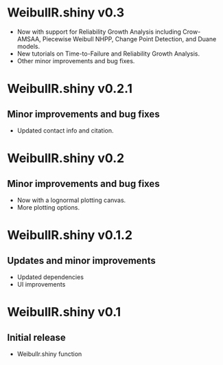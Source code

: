 # WeibullR.shiny v0.3

* Now with support for Reliability Growth Analysis including Crow-AMSAA, Piecewise Weibull NHPP, Change Point Detection, and Duane models.
* New tutorials on Time-to-Failure and Reliability Growth Analysis.
* Other minor improvements and bug fixes.

# WeibullR.shiny v0.2.1

## Minor improvements and bug fixes
* Updated contact info and citation.

# WeibullR.shiny v0.2

## Minor improvements and bug fixes
* Now with a lognormal plotting canvas.
* More plotting options.

# WeibullR.shiny v0.1.2

## Updates and minor improvements
* Updated dependencies
* UI improvements

# WeibullR.shiny v0.1

## Initial release
* Weibullr.shiny function
